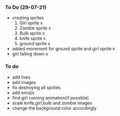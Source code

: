 ### To Do (29-07-21)
- creating sprites
    1. Girl sprite x
    2. Zombie sprite x
    3. Bulb sprite x
    4. knife sprite x
    5. ground sprite x
- added movement for ground sprite and girl sprite x
- girl falling down x
### To do 
- add lives
- add images
- fix destroying all sprites
- add emojis
- find girl running animation(if possible)
- scale knife,girl,bulb and zombie images
- change the background color accordingly
